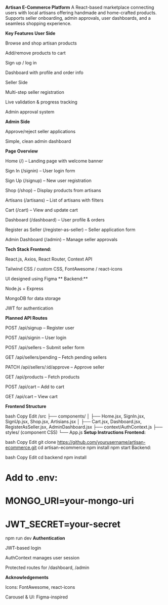 **Artisan E-Commerce Platform**
A React-based marketplace connecting users with local artisans offering handmade and home-crafted products. Supports seller onboarding, admin approvals, user dashboards, and a seamless shopping experience.


**Key Features
User Side**

Browse and shop artisan products

Add/remove products to cart

Sign up / log in

Dashboard with profile and order info

Seller Side

Multi-step seller registration

Live validation & progress tracking

Admin approval system

**Admin Side**

Approve/reject seller applications

Simple, clean admin dashboard

**Page Overview**

Home (/) – Landing page with welcome banner

Sign In (/signin) – User login form

Sign Up (/signup) – New user registration

Shop (/shop) – Display products from artisans

Artisans (/artisans) – List of artisans with filters

Cart (/cart) – View and update cart

Dashboard (/dashboard) – User profile & orders

Register as Seller (/register-as-seller) – Seller application form

Admin Dashboard (/admin) – Manage seller approvals

**Tech Stack
Frontend:**

React.js, Axios, React Router, Context API

Tailwind CSS / custom CSS, FontAwesome / react-icons

UI designed using Figma
**
Backend:**

Node.js + Express

MongoDB for data storage

JWT for authentication

**Planned API Routes**

POST /api/signup – Register user

POST /api/signin – User login

POST /api/sellers – Submit seller form

GET /api/sellers/pending – Fetch pending sellers

PATCH /api/sellers/:id/approve – Approve seller

GET /api/products – Fetch products

POST /api/cart – Add to cart

GET /api/cart – View cart

**Frontend Structure**

bash
Copy
Edit
/src
  ├── components/
  │   ├── Home.jsx, SignIn.jsx, SignUp.jsx, Shop.jsx, Artisians.jsx
  │   ├── Cart.jsx, Dashboard.jsx, RegisterAsSeller.jsx, AdminDashboard.jsx
  ├── context/AuthContext.js
  ├── styles/ (component CSS)
  └── App.js
**Setup Instructions
Frontend:**

bash
Copy
Edit
git clone https://github.com/yourusername/artisan-ecommerce.git
cd artisan-ecommerce
npm install
npm start
Backend:

bash
Copy
Edit
cd backend
npm install
# Add to .env:
# MONGO_URI=your-mongo-uri
# JWT_SECRET=your-secret
npm run dev
**Authentication**

JWT-based login

AuthContext manages user session

Protected routes for /dashboard, /admin

**Acknowledgements**

Icons: FontAwesome, react-icons

Carousel & UI: Figma-inspired
